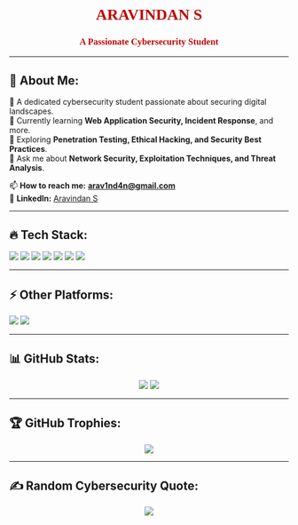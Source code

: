 <h1 align="center" style="font-family:Orbitron; color:#BF0505;">ARAVINDAN S</h1>
<h3 align="center" style="font-family:Orbitron; color:#BF0505;">A Passionate Cybersecurity Student</h3>

---

## 🚀 About Me:

🔹 A dedicated cybersecurity student passionate about securing digital landscapes.<br>
🔹 Currently learning **Web Application Security, Incident Response**, and more.<br>
🔹 Exploring **Penetration Testing, Ethical Hacking, and Security Best Practices**.<br>
🔹 Ask me about **Network Security, Exploitation Techniques, and Threat Analysis**.<br>

📫 **How to reach me:** **arav1nd4n@gmail.com**<br>
💼 **LinkedIn:** [Aravindan S](https://linkedin.com/in/arav1nd4n)

---

## 🔥 Tech Stack:

<p align="left">
  <img src="https://img.shields.io/badge/Bash-%23000000.svg?style=for-the-badge&logo=gnu-bash&logoColor=%2300FF00" />
  <img src="https://img.shields.io/badge/C-%23000000.svg?style=for-the-badge&logo=c&logoColor=%2300FF00" />
  <img src="https://img.shields.io/badge/C++-%23000000.svg?style=for-the-badge&logo=c%2B%2B&logoColor=%2300FF00" />
  <img src="https://img.shields.io/badge/Java-%23000000.svg?style=for-the-badge&logo=openjdk&logoColor=%2300FF00" />
  <img src="https://img.shields.io/badge/Python-%23000000.svg?style=for-the-badge&logo=python&logoColor=%2300FF00" />
  <img src="https://img.shields.io/badge/MySQL-%23000000.svg?style=for-the-badge&logo=mysql&logoColor=%2300FF00" />
  <img src="https://img.shields.io/badge/Linux-%23000000.svg?style=for-the-badge&logo=linux&logoColor=%2300FF00" />
</p>

---

## ⚡ Other Platforms:

<p align="left">
  <img src="https://img.shields.io/badge/HackerRank-%23000000.svg?style=for-the-badge&logo=hackerrank&logoColor=%2300FF00" />
  <img src="https://img.shields.io/badge/LeetCode-%23000000.svg?style=for-the-badge&logo=leetcode&logoColor=%2300FF00" />
</p>

---

## 📊 GitHub Stats:

<p align="center">
  <img src="https://github-readme-stats.vercel.app/api?username=arav1nd4n&theme=dark&hide_border=false&show_icons=true&title_color=#BF0505&text_color=#00FF00" />
  <img src="https://github-readme-streak-stats.herokuapp.com/?user=arav1nd4n&theme=dark&hide_border=false&stroke=#BF0505" />
</p>

---

## 🏆 GitHub Trophies:

<p align="center">
  <img src="https://github-profile-trophy.vercel.app/?username=arav1nd4n&theme=darkhub&no-frame=true&column=7&margin-w=5&title_color=#BF0505" />
</p>

---

## ✍️ Random Cybersecurity Quote:

<p align="center">
  <img src="https://quotes-github-readme.vercel.app/api?type=horizontal&theme=dark&quote_color=#00FF00" />
</p>
